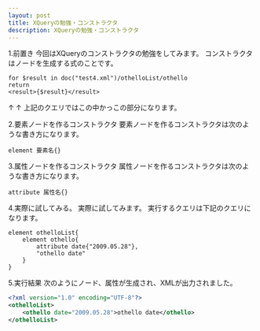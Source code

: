 ```yaml
---
layout: post
title: XQueryの勉強・コンストラクタ
description: XQueryの勉強・コンストラクタ
---
```

1.前置き
今回はXQueryのコンストラクタの勉強をしてみます。
コンストラクタはノードを生成する式のことです。


```xquery
for $result in doc("test4.xml")/othelloList/othello
return
<result>{$result}</result>
```

↑ ↑ 上記のクエリではこの中かっこの部分になります。

2.要素ノードを作るコンストラクタ
要素ノードを作るコンストラクタは次のような書き方になります。
```xquery
element 要素名{}
```

3.属性ノードを作るコンストラクタ
属性ノードを作るコンストラクタは次のような書き方になります。
```xquery
attribute 属性名{}
```

4.実際に試してみる。
実際に試してみます。
実行するクエリは下記のクエリになります。

```xquery
element othelloList{
	element othello{
		attribute date{"2009.05.28"},
		"othello date"
	}
}
```




5.実行結果
次のようにノード、属性が生成され、XMLが出力されました。

```xml
<?xml version="1.0" encoding="UTF-8"?>
<othelloList>
	<othello date="2009.05.28">othello date</othello>
</othelloList>
```
